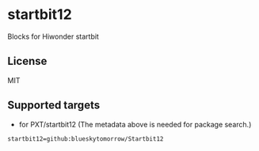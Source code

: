 # startbit12

Blocks for Hiwonder startbit
## License

MIT

## Supported targets

* for PXT/startbit12
(The metadata above is needed for package search.)

```package
startbit12=github:blueskytomorrow/Startbit12
```

